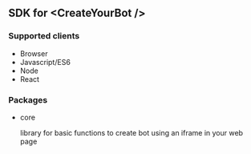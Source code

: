 ## SDK for **\<CreateYourBot />**

### Supported clients

* Browser
* Javascript/ES6
* Node
* React

### Packages

- core

    library for basic functions to create bot using an iframe in your web page

